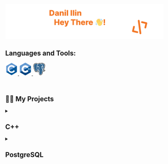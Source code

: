 <img src = "image/freiqq.png"/>

<h2 align="left">Languages and Tools:</h2>
<p align="left">
    <a href=" target="_blank" rel="noreferrer"> <img src="https://raw.githubusercontent.com/devicons/devicon/master/icons/c/c-original.svg" alt="c" width="40" height="40"/> </a>
    <a href="" target="_blank" rel="noreferrer"> <img src="https://raw.githubusercontent.com/devicons/devicon/master/icons/cplusplus/cplusplus-original.svg" alt="cplusplus" width="40" height="40"/> </a>
    <a href="" target="_blank" rel="noreferrer"> <img src="https://raw.githubusercontent.com/devicons/devicon/master/icons/postgresql/postgresql-original.svg" alt="postgresql" width="40" height="40"/> </a> 
</p>

<br />
<h2>🧑‍💻 My Projects </h2>

<details>
  <summary><h2>C++</h2></summary>
  
| Project name                                                                         | Description                                                                                                                                                                                                                                                                                          |
|--------------------------------------------------------------------------------------|------------------------------------------------------------------------------------------------------------------------------------------------------------------------------------------------------------------------------------------------------------------------------------------------------|
| <h4> <p align=center> [Contrainers](https://github.com/freiqq/containers) </p> </h4> | As part of this project, I wrote my own library that implements the main standard C++ container classes: list, map, queue, set, stack, and vector. The implementation provides a full set of standard methods and attributes for working with elements, container occupancy checking, and iteration. |
| <h4> <p align=center> [Matrix](https://github.com/freiqq/matrix)  </p> </h4>         | In this project, I implemented my library for processing numerical matrices in the C++ programming language. The implementation provides a set of methods that perform basic operations with matrices.                                                                                               |

</details>
<details>
  <summary><h2>PostgreSQL</h2></summary>
  
| Project name                                                                                            | Description                                                                                                                                 |
|---------------------------------------------------------------------------------------------------------|---------------------------------------------------------------------------------------------------------------------------------------------|
| <h4> <p align=center> [Introduction_to_SQL](https://github.com/freiqq/Introduction_to_SQL)  </p>  </h4> | A 10-day intensive, aimed at gaining basic skills of working with postgreSQL.                                                               |
| <h4> <p align=center> [Info21](https://github.com/freiqq/Info21)  </p>  </h4> | n this project, I created a database with data about School 21 and wrote procedures and functions to retrieve the information, as well as procedures and triggers to change it.                                                               |
| <h4> <p align=center> [Retail_Analytics](https://github.com/freiqq/Retail_Analytics)        </p>  </h4> | This project created a database with retail customer information and created the views and procedures needed to create personalized offers. |

</details>
